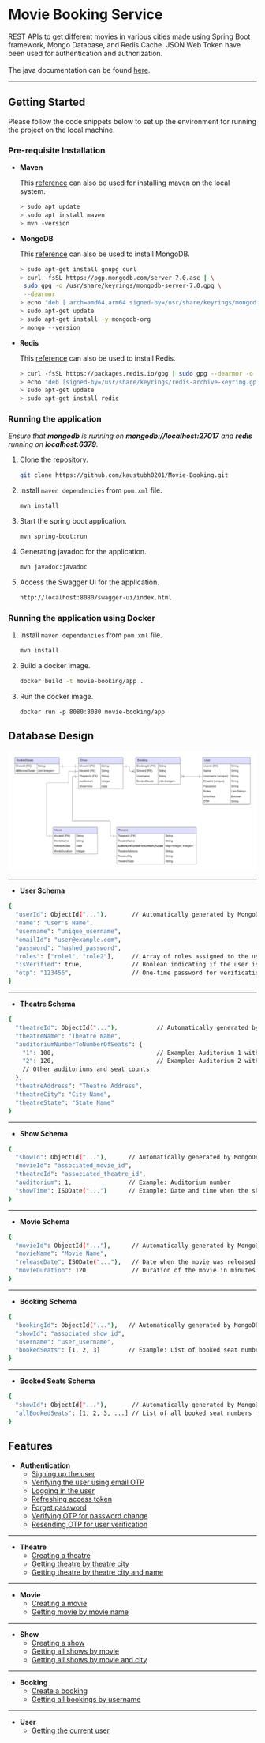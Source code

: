 <!-- ABOUT THE PROJECT -->

# Movie Booking Service

REST APIs to get different movies in various cities made using Spring Boot framework, Mongo Database, and Redis Cache. JSON Web Token have been used for authentication and authorization.
<br>
<br>
The java documentation can be found <a href="https://movie-booking-services-docs.netlify.app/">here</a>. 

<hr>

<!-- GETTING STARTED -->

## Getting Started

Please follow the code snippets below to set up the environment for running the project on the local machine.

### Pre-requisite Installation

* <b>Maven</b>

  This <a href="https://www.digitalocean.com/community/tutorials/install-maven-linux-ubuntu">reference</a> can also be used for installing maven on the local system.

  ```sh
  > sudo apt update
  > sudo apt install maven
  > mvn -version
  ```
* <b>MongoDB</b>

  This <a href="https://www.mongodb.com/docs/manual/tutorial/install-mongodb-on-ubuntu/">reference</a> can also be used to install MongoDB.

  ```sh
  > sudo apt-get install gnupg curl
  > curl -fsSL https://pgp.mongodb.com/server-7.0.asc | \
   sudo gpg -o /usr/share/keyrings/mongodb-server-7.0.gpg \
   --dearmor
  > echo "deb [ arch=amd64,arm64 signed-by=/usr/share/keyrings/mongodb-server-7.0.gpg ] https://repo.mongodb.org/apt/ubuntu jammy/mongodb-org/7.0 multiverse" | sudo tee /etc/apt/sources.list.d/mongodb-org-7.0.list
  > sudo apt-get update
  > sudo apt-get install -y mongodb-org
  > mongo --version
  ```
* <b>Redis</b>

  This <a href="https://redis.io/docs/install/install-redis/install-redis-on-linux/">reference</a> can also be used to install Redis.

  ```sh
  > curl -fsSL https://packages.redis.io/gpg | sudo gpg --dearmor -o /usr/share/keyrings/redis-archive-keyring.gpg
  > echo "deb [signed-by=/usr/share/keyrings/redis-archive-keyring.gpg] https://packages.redis.io/deb $(lsb_release -cs) main" | sudo tee /etc/apt/sources.list.d/redis.list
  > sudo apt-get update
  > sudo apt-get install redis
  ```

### Running the application

<i>Ensure that <b>mongodb</b> is running on <b>mongodb://localhost:27017</b> and <b>redis</b> running on <b>localhost:6379</b>.</i>

1. Clone the repository.
   ```sh
   git clone https://github.com/kaustubh0201/Movie-Booking.git
   ```
2. Install `maven dependencies` from `pom.xml` file.
   ```sh
   mvn install
   ```
3. Start the spring boot application.
   ```sh
   mvn spring-boot:run
   ```
4. Generating javadoc for the application.
   ```sh
   mvn javadoc:javadoc
   ```
5. Access the Swagger UI for the application.
   ```sh
   http://localhost:8080/swagger-ui/index.html
   ```
   
### Running the application using Docker

1. Install `maven dependencies` from `pom.xml` file.
   ```sh
   mvn install
   ```
2. Build a docker image.
   ```sh
   docker build -t movie-booking/app .
   ```
3. Run the docker image.
   ```shell
   docker run -p 8080:8080 movie-booking/app
   ```

## Database Design

<p align="center">
   <img src="./readme-resources/ERD-Spring-Boot.png" alt="ER Diagram">
</p>

<hr>

* **User Schema**

```sh
{
  "userId": ObjectId("..."),       // Automatically generated by MongoDB
  "name": "User's Name",
  "username": "unique_username",
  "emailId": "user@example.com",
  "password": "hashed_password",
  "roles": ["role1", "role2"],     // Array of roles assigned to the user
  "isVerified": true,              // Boolean indicating if the user is verified
  "otp": "123456",                 // One-time password for verification
}
```

<hr>

* **Theatre Schema**

```sh
{
  "theatreId": ObjectId("..."),           // Automatically generated by MongoDB
  "theatreName": "Theatre Name",
  "auditoriumNumberToNumberOfSeats": {
    "1": 100,                             // Example: Auditorium 1 with 100 seats
    "2": 120,                             // Example: Auditorium 2 with 120 seats
    // Other auditoriums and seat counts
  },
  "theatreAddress": "Theatre Address",
  "theatreCity": "City Name",
  "theatreState": "State Name"
}

```

<hr>

* **Show Schema**

```sh
{
  "showId": ObjectId("..."),      // Automatically generated by MongoDB
  "movieId": "associated_movie_id",
  "theatreId": "associated_theatre_id",
  "auditorium": 1,                // Example: Auditorium number
  "showTime": ISODate("...")      // Example: Date and time when the show starts
}

```

<hr>

* **Movie Schema**

```sh
{
  "movieId": ObjectId("..."),      // Automatically generated by MongoDB
  "movieName": "Movie Name",
  "releaseDate": ISODate("..."),   // Date when the movie was released
  "movieDuration": 120             // Duration of the movie in minutes
}

```

<hr>

* **Booking Schema**

```sh
{
  "bookingId": ObjectId("..."),   // Automatically generated by MongoDB
  "showId": "associated_show_id",
  "username": "user_username",
  "bookedSeats": [1, 2, 3]        // Example: List of booked seat numbers
}
```

<hr>

* **Booked Seats Schema**

```sh
{
  "showId": ObjectId("..."),       // Automatically generated by MongoDB
  "allBookedSeats": [1, 2, 3, ...] // List of all booked seat numbers for the show
}

```

## Features
* **Authentication**
  * <a href="https://github.com/kaustubh0201/Movie-Booking/blob/main/readme-resources/auth/UserSignUp.md">Signing up the user</a>
  * <a href="https://github.com/kaustubh0201/Movie-Booking/blob/main/readme-resources/auth/UserVerification.md">Verifying the user using email OTP </a>
  * <a href="https://github.com/kaustubh0201/Movie-Booking/blob/main/readme-resources/auth/UserLogin.md">Logging in the user </a>
  * <a href="https://github.com/kaustubh0201/Movie-Booking/blob/main/readme-resources/auth/RefreshAccessToken.md">Refreshing access token </a>
  * <a href="https://github.com/kaustubh0201/Movie-Booking/blob/main/readme-resources/auth/ForgetPassword.md">Forget password </a>
  * <a href="https://github.com/kaustubh0201/Movie-Booking/blob/main/readme-resources/auth/VerifyingPasswordChange.md">Verifying OTP for password change </a>
  * <a href="https://github.com/kaustubh0201/Movie-Booking/blob/main/readme-resources/auth/ResendingOTPUserVerification.md">Resending OTP for user verification </a>
<hr>

* **Theatre**
  * <a href="https://github.com/kaustubh0201/Movie-Booking/blob/main/readme-resources/theatre/TheatreCreation.md">Creating a theatre</a>
  * <a href="https://github.com/kaustubh0201/Movie-Booking/blob/main/readme-resources/theatre/GettingTheatreByCity.md">Getting theatre by theatre city</a>
  * <a href="https://github.com/kaustubh0201/Movie-Booking/blob/main/readme-resources/theatre/GettingTheatreByCityAndName.md">Getting theatre by theatre city and name</a>
<hr>

* **Movie**
  * <a href="https://github.com/kaustubh0201/Movie-Booking/blob/main/readme-resources/movie/MovieCreation.md">Creating a movie</a>
  * <a href="https://github.com/kaustubh0201/Movie-Booking/blob/main/readme-resources/movie/GettingMovieByName.md">Getting movie by movie name</a>
<hr>

* **Show**
  * <a href="https://github.com/kaustubh0201/Movie-Booking/blob/main/readme-resources/show/ShowCreation.md">Creating a show</a>
  * <a href="https://github.com/kaustubh0201/Movie-Booking/blob/main/readme-resources/show/GettingShowByMovie.md">Getting all shows by movie</a>
  * <a href="https://github.com/kaustubh0201/Movie-Booking/blob/main/readme-resources/show/GettingShowByMovieAndCity.md">Getting all shows by movie and city</a>
<hr>

* **Booking**
  * <a href="https://github.com/kaustubh0201/Movie-Booking/blob/main/readme-resources/booking/BookingCreation.md">Create a booking</a>
  * <a href="https://github.com/kaustubh0201/Movie-Booking/blob/main/readme-resources/booking/GettingBookingByUsername.md">Getting all bookings by username</a>
<hr>

* **User**
  * <a href="https://github.com/kaustubh0201/Movie-Booking/blob/main/readme-resources/user/GettingCurrentUser.md">Getting the current user</a>
